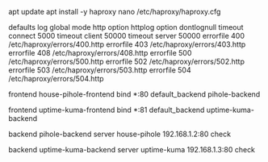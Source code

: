 apt update
apt install -y haproxy
nano /etc/haproxy/haproxy.cfg

defaults
        log     global
        mode    http
        option  httplog
        option  dontlognull
        timeout connect 5000
        timeout client  50000
        timeout server  50000
        errorfile 400 /etc/haproxy/errors/400.http
        errorfile 403 /etc/haproxy/errors/403.http
        errorfile 408 /etc/haproxy/errors/408.http
        errorfile 500 /etc/haproxy/errors/500.http
        errorfile 502 /etc/haproxy/errors/502.http
        errorfile 503 /etc/haproxy/errors/503.http
        errorfile 504 /etc/haproxy/errors/504.http


frontend house-pihole-frontend
        bind *:80
        default_backend pihole-backend

frontend uptime-kuma-frontend
	bind *:81
	default_backend uptime-kuma-backend

backend pihole-backend
        server house-pihole 192.168.1.2:80 check

backend uptime-kuma-backend
        server uptime-kuma 192.168.1.3:80 check